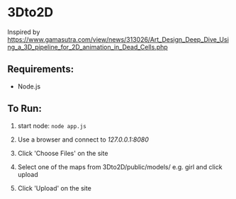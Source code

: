 # 3Dto2D

Inspired by https://www.gamasutra.com/view/news/313026/Art_Design_Deep_Dive_Using_a_3D_pipeline_for_2D_animation_in_Dead_Cells.php

## Requirements:
* Node.js

## To Run:
1. start node: `node app.js`

2. Use a browser and connect to _127.0.0.1:8080_

3. Click 'Choose Files' on the site

4. Select one of the maps from 3Dto2D/public/models/ e.g. girl and click upload

5. Click 'Upload' on the site